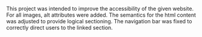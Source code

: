 This project was intended to improve the accessibility of the given website. For all images, alt attributes were added. The semantics for the html content was adjusted to provide logical sectioning. The navigation bar was fixed to correctly direct users to the linked section. 

